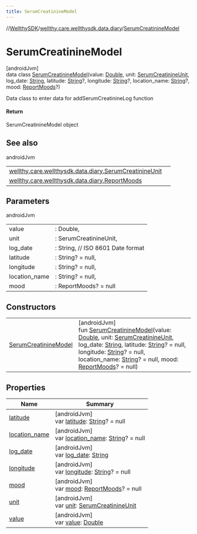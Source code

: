 ```yaml
---
title: SerumCreatinineModel
---
```

//[WellthySDK](../../../index.html)/[wellthy.care.wellthysdk.data.diary](../index.html)/[SerumCreatinineModel](index.html)



# SerumCreatinineModel



[androidJvm]\
data class [SerumCreatinineModel](index.html)(value: [Double](https://kotlinlang.org/api/latest/jvm/stdlib/kotlin/-double/index.html), unit: [SerumCreatinineUnit](../-serum-creatinine-unit/index.html), log_date: [String](https://kotlinlang.org/api/latest/jvm/stdlib/kotlin/-string/index.html), latitude: [String](https://kotlinlang.org/api/latest/jvm/stdlib/kotlin/-string/index.html)?, longitude: [String](https://kotlinlang.org/api/latest/jvm/stdlib/kotlin/-string/index.html)?, location_name: [String](https://kotlinlang.org/api/latest/jvm/stdlib/kotlin/-string/index.html)?, mood: [ReportMoods](../-report-moods/index.html)?)

Data class to enter data for addSerumCreatinineLog function



#### Return



SerumCreatinineModel object



## See also


androidJvm

| | |
|---|---|
| [wellthy.care.wellthysdk.data.diary.SerumCreatinineUnit](../-serum-creatinine-unit/index.html) |  |
| [wellthy.care.wellthysdk.data.diary.ReportMoods](../-report-moods/index.html) |  |



## Parameters


androidJvm

| | |
|---|---|
| value | : Double, |
| unit | : SerumCreatinineUnit, |
| log_date | : String, // ISO 8601 Date format |
| latitude | : String? = null, |
| longitude | : String? = null, |
| location_name | : String? = null, |
| mood | : ReportMoods? = null |



## Constructors


| | |
|---|---|
| [SerumCreatinineModel](-serum-creatinine-model.html) | [androidJvm]<br>fun [SerumCreatinineModel](-serum-creatinine-model.html)(value: [Double](https://kotlinlang.org/api/latest/jvm/stdlib/kotlin/-double/index.html), unit: [SerumCreatinineUnit](../-serum-creatinine-unit/index.html), log_date: [String](https://kotlinlang.org/api/latest/jvm/stdlib/kotlin/-string/index.html), latitude: [String](https://kotlinlang.org/api/latest/jvm/stdlib/kotlin/-string/index.html)? = null, longitude: [String](https://kotlinlang.org/api/latest/jvm/stdlib/kotlin/-string/index.html)? = null, location_name: [String](https://kotlinlang.org/api/latest/jvm/stdlib/kotlin/-string/index.html)? = null, mood: [ReportMoods](../-report-moods/index.html)? = null) |


## Properties


| Name | Summary |
|---|---|
| [latitude](latitude.html) | [androidJvm]<br>var [latitude](latitude.html): [String](https://kotlinlang.org/api/latest/jvm/stdlib/kotlin/-string/index.html)? = null |
| [location_name](location_name.html) | [androidJvm]<br>var [location_name](location_name.html): [String](https://kotlinlang.org/api/latest/jvm/stdlib/kotlin/-string/index.html)? = null |
| [log_date](log_date.html) | [androidJvm]<br>var [log_date](log_date.html): [String](https://kotlinlang.org/api/latest/jvm/stdlib/kotlin/-string/index.html) |
| [longitude](longitude.html) | [androidJvm]<br>var [longitude](longitude.html): [String](https://kotlinlang.org/api/latest/jvm/stdlib/kotlin/-string/index.html)? = null |
| [mood](mood.html) | [androidJvm]<br>var [mood](mood.html): [ReportMoods](../-report-moods/index.html)? = null |
| [unit](unit.html) | [androidJvm]<br>var [unit](unit.html): [SerumCreatinineUnit](../-serum-creatinine-unit/index.html) |
| [value](value.html) | [androidJvm]<br>var [value](value.html): [Double](https://kotlinlang.org/api/latest/jvm/stdlib/kotlin/-double/index.html) |

